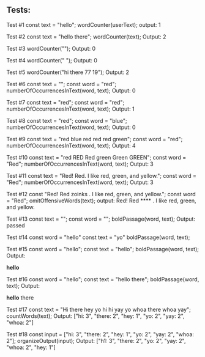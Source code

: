 ## Tests:

Test #1
const text = "hello";
wordCounter(userText);
output: 1

Test #2
const text = "hello there";
wordCounter(text);
Output: 2

Test #3
wordCounter("");
Output: 0

Test #4
wordCounter("            ");
Output: 0

Test #5
wordCounter("hi there 77 19");
Output: 2

Test #6
const text = "";
const word = "red";
numberOfOccurrencesInText(word, text);
Output: 0

Test #7
const text = "red";
const word = "red";
numberOfOccurrencesInText(word, text);
Output: 1

Test #8
const text = "red";
const word = "blue";
numberOfOccurrencesInText(word, text);
Output: 0

Test #9
const text = "red blue red red red green";
const word = "red";
numberOfOccurrencesInText(word, text);
Output: 4

Test #10
const text = "red RED Red green Green GREEN";
const word = "Red";
numberOfOccurrencesInText(word, text);
Output: 3

Test #11
const text = "Red! Red. I like red, green, and yellow.";
const word = "Red";
numberOfOccurrencesInText(word, text);
Output: 3

Test #12
const "Red! Red zoinks . I like red, green, and yellow.";
const word = "Red";
omitOffensiveWords(text);
output: Red! Red **** . I like red, green, and yellow.

Test #13
const text = "";
const word = "";
boldPassage(word, text);
Output: passed

Test #14
const word = "hello"
const text = "yo"
boldPassage(word, text);

Test #15
const word = "hello";
const text = "hello";
boldPassage(word, text);
Output: <p><strong>hello</strong></p>

Test #16
const word = "hello";
const text = "hello there";
boldPassage(word, text);
Output: <p><strong>hello</strong> there</p>

Test #17
const text = "Hi there hey yo hi hi yay yo whoa there whoa yay";
countWords(text);
Output: ["hi: 3", "there: 2", "hey: 1", "yo: 2", "yay: 2", "whoa: 2"]

Test #18
const input = ["hi: 3", "there: 2", "hey: 1", "yo: 2", "yay: 2", "whoa: 2"];
organizeOutput(input);
Output: ["h1: 3", "there: 2", "yo: 2", "yay: 2", "whoa: 2", "hey: 1"]